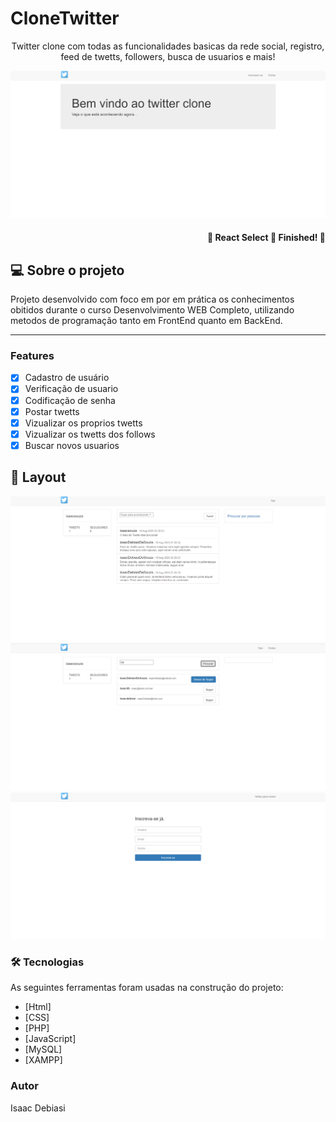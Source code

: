 # CloneTwitter

<p align="center">Twitter clone com todas as funcionalidades basicas da rede social, registro, feed de twetts, followers, busca de usuarios e mais!</p>

<img width="auto" src="https://github.com/isaacdb/CloneTwitter/blob/master/pics_clone_twitter/index.PNG">

<h4 align="right"> 
	🚧  React Select 🚀 Finished!  🚧
</h4>

## 💻 Sobre o projeto
<p>Projeto desenvolvido com foco em por em prática os conhecimentos obitidos durante o curso Desenvolvimento WEB Completo, utilizando metodos de programação tanto em FrontEnd quanto em BackEnd.</p>

---
### Features

- [x] Cadastro de usuário
- [x] Verificação de usuario
- [x] Codificação de senha
- [x] Postar twetts
- [x] Vizualizar os proprios twetts
- [x] Vizualizar os twetts dos follows
- [x] Buscar novos usuarios

## 🎨 Layout

<img width="auto" src="https://github.com/isaacdb/CloneTwitter/blob/master/pics_clone_twitter/feed.PNG">

<img width="auto" src="https://github.com/isaacdb/CloneTwitter/blob/master/pics_clone_twitter/busca.PNG">

<img width="auto" src="https://github.com/isaacdb/CloneTwitter/blob/master/pics_clone_twitter/inscrevase.PNG">


### 🛠 Tecnologias

As seguintes ferramentas foram usadas na construção do projeto:

- [Html]
- [CSS]
- [PHP]
- [JavaScript]
- [MySQL]
- [XAMPP]

### Autor
Isaac Debiasi
